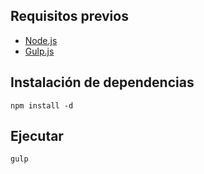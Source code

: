 ## Requisitos previos

* [Node.js](http://nodejs.org/)
* [Gulp.js](http://gulpjs.com/)

## Instalación de dependencias

```
npm install -d
```

## Ejecutar

```
gulp
```